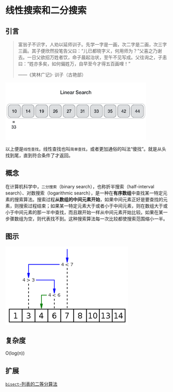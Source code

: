 # 线性搜索和二分搜索

## 引言

> 富翁子不识字，人劝以延师训子。先学一字是一画，次二字是二画，次三字三画。其子便欣然投笔告父曰：“儿已都晓字义，何用师为？”父喜之乃谢去。一日父欲招万姓者饮，命子晨起治状，至午不见写成。父往询之，子恚曰：“姓亦多矣，如何偏姓万，自早至今才得五百画哩！”
>
> <right> ——《笑林广记》· 训子（古艳部）</right> 
 
![线性搜索算法](./img/Linear_search.gif)

以上便是`线性查找`，线性查找也叫`简单查找`，或者更加通俗的叫法“傻找”。就是从头找到尾，直到符合条件了才返回。

## 概念

在计算机科学中，`二分搜索`（binary search），也称折半搜索（half-interval search）、对数搜索（logarithmic search），是一种在**有序数组**中查找某一特定元素的搜索算法。搜索过程**从数组的中间元素开始**，如果中间元素正好是要查找的元素，则搜索过程结束；如果某一特定元素大于或者小于中间元素，则在数组大于或小于中间元素的那一半中查找，而且跟开始一样从中间元素开始比较。如果在某一步骤数组为空，则代表找不到。这种搜索算法每一次比较都使搜索范围缩小一半。

## 图示

![二分搜索算法](./img/Binary_search_into_array.png)

## 复杂度

O(log(n))

## 扩展

[`bisect`-列表的二等分算法](https://docs.python.org/3.6/library/bisect.html)

